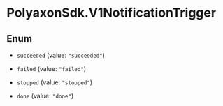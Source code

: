 # PolyaxonSdk.V1NotificationTrigger

## Enum


* `succeeded` (value: `"succeeded"`)

* `failed` (value: `"failed"`)

* `stopped` (value: `"stopped"`)

* `done` (value: `"done"`)


